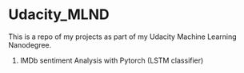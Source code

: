 # Udacity_MLND
This is a repo of my projects as part of my Udacity Machine Learning Nanodegree.

1. IMDb sentiment Analysis with Pytorch (LSTM classifier)
